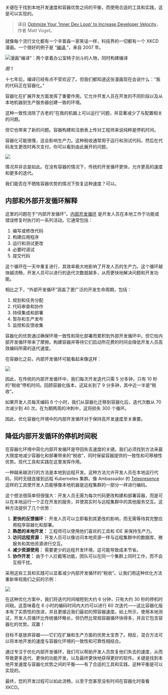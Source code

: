 
<!--
title: 优化您的“内部开发循环”以提高开发速度
cover: https://cdn.thenewstack.io/media/2024/07/e2d1b15d-balance.png
-->

关键在于找到本地开发速度和容器优势之间的平衡，而使用合适的工具和实践，这是可以实现的。

> 译自 [Optimize Your 'Inner Dev Loop' to Increase Developer Velocity](https://thenewstack.io/optimize-your-inner-dev-loop-to-increase-developer-velocity/)，作者 Matt Voget。

就像每个流行文化都有一个辛普森一家笑话一样，科技界的一切都有一个 XKCD 漫画。一个很好的例子是 *“*[编译](https://xkcd.com/303/)*,”*，来自 2007 年。

![漫画“编译”：两个拿着办公室椅子剑斗的人物，同时构建编译](https://cdn.thenewstack.io/media/2024/07/d52d378e-image1a-300x262.png)

*图 1*

十七年后，编译已经有点不受欢迎了。但我们都知道这张漫画现在会说什么：“我的代码正在容器化。”

容器化在扩展开发方面发挥了重要作用。它允许开发人员在开发的不同阶段以及从本地机器到生产服务器创建一致的环境。

这种一致性消除了古老的“在我的机器上可以运行”问题，并显著减少了与配置相关的问题。

但它也带来了新的问题。容器构建和注册表上传对工程师来说纯粹是停机时间。

容器化可能很慢，这会影响生产力。这种税收通常用于运行和测试代码，然后在代码发生更改时再次支付。你可以看到由此展开的问题。

![](https://cdn.thenewstack.io/media/2024/07/35192319-image2-1024x534.png)

情况并非总是如此。在没有容器的情况下，传统的开发循环更快，允许更高的速度和更多的迭代。

我们能否在不牺牲容器优势的情况下恢复这种速度？可以。

## 内部和外部开发循环解释

这里的问题在于“内部开发循环”。[内部开发循环](https://www.getambassador.io/docs/telepresence/latest/concepts/devloop) 是开发人员在本地工作于功能或错误修复时执行的一系列活动。它通常包括：

1. 编写或修改代码
2. 构建应用程序
3. 运行和测试更改
4. 必要时调试
5. 提交代码

这个循环在一天中重复进行，其效率极大地影响了开发人员的生产力。这个循环越快越流畅，开发人员可以进行的迭代次数就越多，从而更快地解决问题和开发功能。

相比之下，“外部开发循环”涵盖了更广泛的开发生命周期，包括：

1. 规划和任务分配
2. 代码审查和协作
3. 持续集成和部署
4. 暂存和生产发布
5. 监控和反馈收集

容器化的优势通过确保环境一致性和简化部署而累积到外部开发循环中。但它给内部开发循环带来了摩擦。构建容器并等待它们启动所花费的时间会降低开发人员高效编码所需的迭代速度。

在容器化之前，内部开发循环可能看起来像这样：

![](https://cdn.thenewstack.io/media/2024/07/522b0f2f-image3-1024x581.png)

因此，在传统的内部开发循环中，我们每次开发迭代只需 5 分多钟，只有 10 秒的“税收”停机时间。回顾容器化版本，这延长到了 9 分多钟，其中近一半是“税收”。

如果开发人员每天编码 6 个小时，我们从容器化迁移到容器化后，迭代次数从 70 次减少到 40 次。在为期两周的冲刺中，这将损失 300 个循环。

因此，优化容器化环境中的内部开发循环对于保持高开发速度至关重要。

## 降低内部开发循环的停机时间税

在容器化环境中简化内部开发循环是夺回失去速度的关键。我们必须找到方法来最大限度地减少容器化和部署带来的“税收”，同时保留容器提供的一致性和可移植性优势。现代工具和实践在这里发挥作用。

一种越来越流行的方法是本地到远程开发。这种方法允许开发人员在本地运行代码，同时无缝连接到远程 Kubernetes 集群。像 Ambassador 的 [Telepresence](https://www.getambassador.io/products/telepresence) 这样的工具使开发人员能够像本地机器是远程集群的一部分一样进行编码。

这个想法很简单但很强大：开发人员无需为每次代码更改构建和部署容器，而是可以在本地运行一个正在开发的服务，并使其实时与远程集群中的其他服务交互。这种方法提供了几个优势：

1. **更快的反馈循环：** 开发人员可以立即看到其更改的影响，而无需等待其完整应用程序容器化和部署。
2. **熟悉的本地开发：** 工程师可以使用他们喜欢的工具和 IDE 来保持生产力。
3. **访问远程资源：** 开发人员可以像访问本地资源一样与远程集群中的数据库、微服务和其他资源进行交互。
4. **减少资源使用：** 需要更少的远程开发环境，这可能导致成本节省。
5. **协作开发：** 由于个人拦截等功能，团队可以在同一个集群上同时工作，而不会互相干扰。

采用这些工具和实践可以显着减少内部开发循环的“税收”。让我们用这种优化方法重新审视我们之前的示例：

![](https://cdn.thenewstack.io/media/2024/07/7983bfed-image4-1024x576.png)

在这种优化方案中，我们将迭代时间缩短到大约 6 分钟，只有大约 30 秒的停机时间税。这意味着在 6 小时的编码时间内大约可以进行 60 次迭代——这比容器化版本有了实质性的改进，并且更接近我们最初的预容器速度。如上所示，使用本地测试，开发人员循环比传统循环略长，但仍然比常规容器循环快得多，并且它包含容器化的优势。双赢！

目标不是放弃容器——它们在扩展和生产方面的优势太宝贵了。相反，混合方法可以将本地开发的速度与容器化环境的一致性和可靠性相结合。

通过专注于优化内部开发循环，我们可以帮助开发人员恢复他们失去的速度，从而导致更多迭代、更快的功能开发，以及最终更快地获得更好的软件。关键是找到本地开发速度与容器化优势之间的平衡——有了合适的工具和实践，这种平衡是可以实现的。

最终，您的开发过程可以如此流畅，以至于您甚至没有时间在容器化时查看 XKCD。
